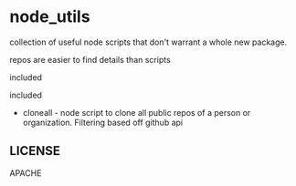 node_utils
==========

collection of useful node scripts that don't warrant a whole new package.

repos are easier to find details than scripts 

included


included

- cloneall - node script to clone all public repos of a person or organization. Filtering based off github api

LICENSE
----
APACHE
